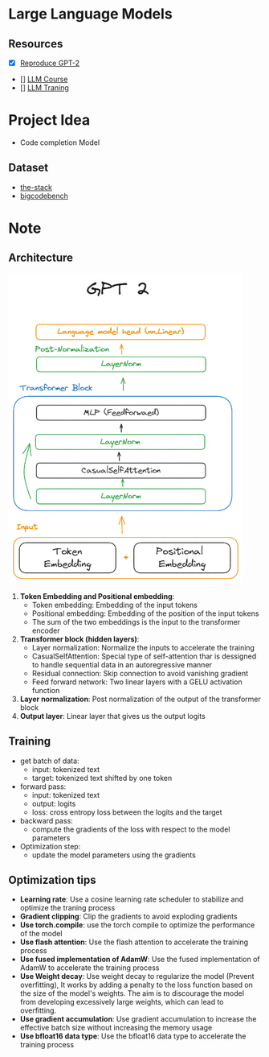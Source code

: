 # Large Language Models

## Resources
- [x] [Reproduce GPT-2](https://youtu.be/l8pRSuU81PU?si=4Uc0swNC3g83jMVQ)
- [] [LLM Course](https://github.com/mlabonne/llm-course)
- [] [LLM Traning](https://rentry.org/llm-training)

# Project Idea
- Code completion Model
## Dataset
- [the-stack](https://huggingface.co/datasets/bigcode/the-stack)
- [bigcodebench](https://huggingface.co/datasets/bigcode/bigcodebench)

# Note
## Architecture
![GPT-2 Architecture](gpt2Architecture.jpg)
1. **Token Embedding and Positional embedding**: 
    - Token embedding: Embedding of the input tokens
    - Positional embedding: Embedding of the position of the input tokens
    - The sum of the two embeddings is the input to the transformer encoder
2. **Transformer block (hidden layers)**:
    - Layer normalization: Normalize the inputs to accelerate the training
    - CasualSelfAttention: Special type of self-attention thar is dessigned to handle sequential data in an autoregressive manner
    - Residual connection: Skip connection to avoid vanishing gradient 
    - Feed forward network: Two linear layers with a GELU activation function
3. **Layer normalization**: Post normalization of the output of the transformer block
4. **Output layer**: Linear layer that gives us the output logits

## Training
- get batch of data: 
    - input: tokenized text
    - target: tokenized text shifted by one token
- forward pass:
    - input: tokenized text
    - output: logits
    - loss: cross entropy loss between the logits and the target
- backward pass:
    - compute the gradients of the loss with respect to the model parameters
- Optimization step:
    - update the model parameters using the gradients

## Optimization tips
- **Learning rate**: Use a cosine learning rate scheduler to stabilize and optimize the traning process
- **Gradient clipping**: Clip the gradients to avoid exploding gradients
- **Use torch.compile**: use the torch compile to optimize the performance of the model
- **Use flash attention**: Use the flash attention to accelerate the training process
- **Use fused implementation of AdamW**: Use the fused implementation of AdamW to accelerate the training process 
- **Use Weight decay**: Use weight decay to regularize the model (Prevent overfitting), It works by adding a penalty to the loss function based on the size of the model's weights. The aim is to discourage the model from developing excessively large weights, which can lead to overfitting.
- **Use gradient accumulation**: Use gradient accumulation to increase the effective batch size without increasing the memory usage
- **Use bfloat16 data type**: Use the bfloat16 data type to accelerate the training process